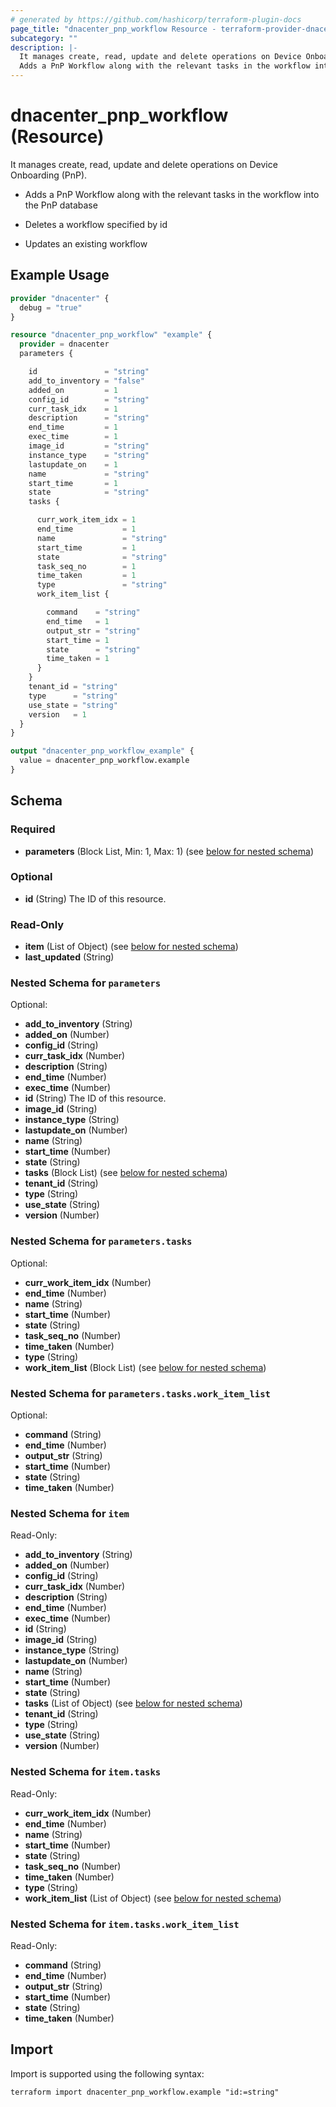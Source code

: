 ```yaml
---
# generated by https://github.com/hashicorp/terraform-plugin-docs
page_title: "dnacenter_pnp_workflow Resource - terraform-provider-dnacenter"
subcategory: ""
description: |-
  It manages create, read, update and delete operations on Device Onboarding (PnP).
  Adds a PnP Workflow along with the relevant tasks in the workflow into the PnP databaseDeletes a workflow specified by idUpdates an existing workflow
---
```


# dnacenter_pnp_workflow (Resource)

It manages create, read, update and delete operations on Device Onboarding (PnP).

- Adds a PnP Workflow along with the relevant tasks in the workflow into the PnP database

- Deletes a workflow specified by id

- Updates an existing workflow

## Example Usage

```terraform
provider "dnacenter" {
  debug = "true"
}

resource "dnacenter_pnp_workflow" "example" {
  provider = dnacenter
  parameters {

    id               = "string"
    add_to_inventory = "false"
    added_on         = 1
    config_id        = "string"
    curr_task_idx    = 1
    description      = "string"
    end_time         = 1
    exec_time        = 1
    image_id         = "string"
    instance_type    = "string"
    lastupdate_on    = 1
    name             = "string"
    start_time       = 1
    state            = "string"
    tasks {

      curr_work_item_idx = 1
      end_time           = 1
      name               = "string"
      start_time         = 1
      state              = "string"
      task_seq_no        = 1
      time_taken         = 1
      type               = "string"
      work_item_list {

        command    = "string"
        end_time   = 1
        output_str = "string"
        start_time = 1
        state      = "string"
        time_taken = 1
      }
    }
    tenant_id = "string"
    type      = "string"
    use_state = "string"
    version   = 1
  }
}

output "dnacenter_pnp_workflow_example" {
  value = dnacenter_pnp_workflow.example
}
```

<!-- schema generated by tfplugindocs -->
## Schema

### Required

- **parameters** (Block List, Min: 1, Max: 1) (see [below for nested schema](#nestedblock--parameters))

### Optional

- **id** (String) The ID of this resource.

### Read-Only

- **item** (List of Object) (see [below for nested schema](#nestedatt--item))
- **last_updated** (String)

<a id="nestedblock--parameters"></a>
### Nested Schema for `parameters`

Optional:

- **add_to_inventory** (String)
- **added_on** (Number)
- **config_id** (String)
- **curr_task_idx** (Number)
- **description** (String)
- **end_time** (Number)
- **exec_time** (Number)
- **id** (String) The ID of this resource.
- **image_id** (String)
- **instance_type** (String)
- **lastupdate_on** (Number)
- **name** (String)
- **start_time** (Number)
- **state** (String)
- **tasks** (Block List) (see [below for nested schema](#nestedblock--parameters--tasks))
- **tenant_id** (String)
- **type** (String)
- **use_state** (String)
- **version** (Number)

<a id="nestedblock--parameters--tasks"></a>
### Nested Schema for `parameters.tasks`

Optional:

- **curr_work_item_idx** (Number)
- **end_time** (Number)
- **name** (String)
- **start_time** (Number)
- **state** (String)
- **task_seq_no** (Number)
- **time_taken** (Number)
- **type** (String)
- **work_item_list** (Block List) (see [below for nested schema](#nestedblock--parameters--tasks--work_item_list))

<a id="nestedblock--parameters--tasks--work_item_list"></a>
### Nested Schema for `parameters.tasks.work_item_list`

Optional:

- **command** (String)
- **end_time** (Number)
- **output_str** (String)
- **start_time** (Number)
- **state** (String)
- **time_taken** (Number)




<a id="nestedatt--item"></a>
### Nested Schema for `item`

Read-Only:

- **add_to_inventory** (String)
- **added_on** (Number)
- **config_id** (String)
- **curr_task_idx** (Number)
- **description** (String)
- **end_time** (Number)
- **exec_time** (Number)
- **id** (String)
- **image_id** (String)
- **instance_type** (String)
- **lastupdate_on** (Number)
- **name** (String)
- **start_time** (Number)
- **state** (String)
- **tasks** (List of Object) (see [below for nested schema](#nestedobjatt--item--tasks))
- **tenant_id** (String)
- **type** (String)
- **use_state** (String)
- **version** (Number)

<a id="nestedobjatt--item--tasks"></a>
### Nested Schema for `item.tasks`

Read-Only:

- **curr_work_item_idx** (Number)
- **end_time** (Number)
- **name** (String)
- **start_time** (Number)
- **state** (String)
- **task_seq_no** (Number)
- **time_taken** (Number)
- **type** (String)
- **work_item_list** (List of Object) (see [below for nested schema](#nestedobjatt--item--tasks--work_item_list))

<a id="nestedobjatt--item--tasks--work_item_list"></a>
### Nested Schema for `item.tasks.work_item_list`

Read-Only:

- **command** (String)
- **end_time** (Number)
- **output_str** (String)
- **start_time** (Number)
- **state** (String)
- **time_taken** (Number)

## Import

Import is supported using the following syntax:

```shell
terraform import dnacenter_pnp_workflow.example "id:=string"
```
